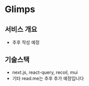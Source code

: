 # Glimps

## 서비스 개요

- 추후 작성 예정

## 기술스택

- next.js, react-query, recoil, mui
- 기타 read.me는 추후 추가 예정입니다
